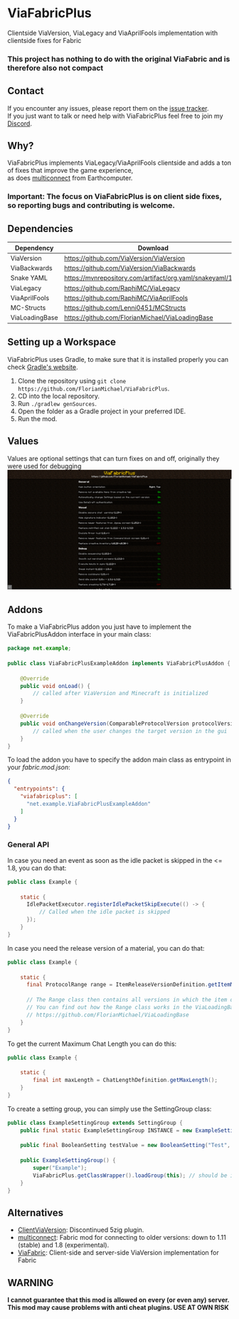# ViaFabricPlus
Clientside ViaVersion, ViaLegacy and ViaAprilFools implementation with clientside fixes for Fabric
### This project has nothing to do with the original ViaFabric and is therefore also not compact

## Contact
If you encounter any issues, please report them on the
[issue tracker](https://github.com/FlorianMichael/ViaFabricPlus/issues).  
If you just want to talk or need help with ViaFabricPlus feel free to join my
[Discord](https://discord.gg/BwWhCHUKDf).

## Why?
ViaFabricPlus implements ViaLegacy/ViaAprilFools clientside and adds a ton of fixes that improve the game experience, <br>
as does [multiconnect](https://github.com/Earthcomputer/multiconnect) from Earthcomputer.
### Important: The focus on ViaFabricPlus is on client side fixes, so reporting bugs and contributing is welcome.

## Dependencies

| Dependency     | Download                                                   |
|----------------|------------------------------------------------------------|
| ViaVersion     | https://github.com/ViaVersion/ViaVersion                   |
| ViaBackwards   | https://github.com/ViaVersion/ViaBackwards                 |
| Snake YAML     | https://mvnrepository.com/artifact/org.yaml/snakeyaml/1.33 |
| ViaLegacy      | https://github.com/RaphiMC/ViaLegacy                       |
| ViaAprilFools  | https://github.com/RaphiMC/ViaAprilFools                   |
| MC-Structs     | https://github.com/Lenni0451/MCStructs                     |
| ViaLoadingBase | https://github.com/FlorianMichael/ViaLoadingBase           |

## Setting up a Workspace
ViaFabricPlus uses Gradle, to make sure that it is installed properly you can check [Gradle's website](https://gradle.org/install/).
1. Clone the repository using `git clone https://github.com/FlorianMichael/ViaFabricPlus`.
2. CD into the local repository.
3. Run `./gradlew genSources`.
4. Open the folder as a Gradle project in your preferred IDE.
5. Run the mod.

## Values
Values are optional settings that can turn fixes on and off, originally they were used for debugging<br>
![](/image/values.png)

## Addons
To make a ViaFabricPlus addon you just have to implement the ViaFabricPlusAddon interface in your main class:
```java
package net.example;

public class ViaFabricPlusExampleAddon implements ViaFabricPlusAddon {
    
    @Override
    public void onLoad() {
        // called after ViaVersion and Minecraft is initialized
    }
    
    @Override
    public void onChangeVersion(ComparableProtocolVersion protocolVersion) {
        // called when the user changes the target version in the gui
    }
}
```
To load the addon you have to specify the addon main class as entrypoint in your *fabric.mod.json*:
```json
{
  "entrypoints": {
    "viafabricplus": [
      "net.example.ViaFabricPlusExampleAddon"
    ]
  }
}
```

### General API
In case you need an event as soon as the idle packet is skipped in the <= 1.8, you can do that: <br>
```java
public class Example {
    
    static {
      IdlePacketExecutor.registerIdlePacketSkipExecute(() -> {
          // Called when the idle packet is skipped
      });
    }
}
```

In case you need the release version of a material, you can do that:
```java
public class Example {
    
    static {
      final ProtocolRange range = ItemReleaseVersionDefinition.getItemMap().get(Items.WRITABLE_BOOK); // If an item does not appear in the item map, it has always existed

      // The Range class then contains all versions in which the item occurs. 
      // You can find out how the Range class works in the ViaLoadingBase README.
      // https://github.com/FlorianMichael/ViaLoadingBase
    }
}
```

To get the current Maximum Chat Length you can do this:
```java
public class Example {
    
    static {
        final int maxLength = ChatLengthDefinition.getMaxLength();
    }
}
```

To create a setting group, you can simply use the SettingGroup class:
```java
public class ExampleSettingGroup extends SettingGroup {
    public final static ExampleSettingGroup INSTANCE = new ExampleSettingGroup();
    
    public final BooleanSetting testValue = new BooleanSetting("Test", false);
    
    public ExampleSettingGroup() {
        super("Example");
        ViaFabricPlus.getClassWrapper().loadGroup(this); // should be in your onLoad method
    }
}
```

## Alternatives
- [ClientViaVersion](https://github.com/Gerrygames/ClientViaVersion): Discontinued 5zig plugin.
- [multiconnect](https://www.curseforge.com/minecraft/mc-mods/multiconnect): Fabric mod for connecting to older
  versions: down to 1.11 (stable) and 1.8 (experimental).
- [ViaFabric](https://www.curseforge.com/minecraft/mc-mods/viafabric): Client-side and server-side ViaVersion implementation for Fabric

## WARNING
**I cannot guarantee that this mod is allowed on every (or even any) server. This mod may cause problems with anti cheat
plugins. USE AT OWN RISK**
